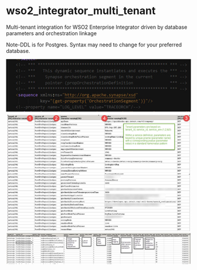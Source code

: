 # wso2_integrator_multi_tenant
Multi-tenant integration for WSO2 Enterprise Integrator driven by database parameters and orchestration linkage

Note-DDL is for Postgres. Syntax may need to change for your preferred database.

![Dynamic Sequence Execution is key to operation](./DynamicSequenceExecution.jpg "Dynamic sequence execution is key to operation")
![Sample service parameters](./TenantServiceParms.jpg "Sample service parameters")
![Sample tenant orchestration definition](./TenantOrchestrationDefinition.jpg "Sample tenant orchestration definition")
